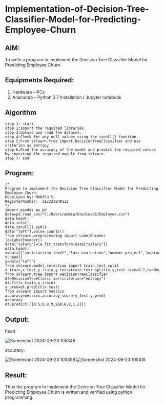 # Implementation-of-Decision-Tree-Classifier-Model-for-Predicting-Employee-Churn
## AIM:
To write a program to implement the Decision Tree Classifier Model for Predicting Employee Churn.
## Equipments Required:
1. Hardware – PCs
2. Anaconda – Python 3.7 Installation / Jupyter notebook
## Algorithm
```
step 1: start  
step 2:import the required libraries.
step 3:Upload and read the dataset.
step 4:Check for any null values using the isnull() function.
step 5:From sklearn.tree import DecisionTreeClassifier and use criterion as entropy.
step 6:Find the accuracy of the model and predict the required values by importing the required module from sklearn. 
step 7: end
```
## Program:
```
/*
Program to implement the Decision Tree Classifier Model for Predicting Employee Churn.
Developed by: MONISH S
RegisterNumber:  212223040115
*/
import pandas as pd
data=pd.read_csv("C:/Users/admin/Downloads/Employee.csv")
data.head()
data.info()
data.isnull().sum()
data["left"].value_counts()
from sklearn.preprocessing import LabelEncoder
le=LabelEncoder()
data["salary"]=le.fit_transform(data["salary"])
data.head()
x=data[["satisfaction_level","last_evaluation","number_project","average_montly_hours","time_spend_company","Work_accident","promotion_last_5years","salary"]]
x.head()
y=data["left"]
from sklearn.model_selection import train_test_split
x_train,x_test,y_train,y_test=train_test_split(x,y,test_size=0.2,random_state=100)
from sklearn.tree import DecisionTreeClassifier
dt=DecisionTreeClassifier(criterion="entropy")
dt.fit(x_train,y_train)
y_pred=dt.predict(x_test)
from sklearn import metrics
accuracy=metrics.accuracy_score(y_test,y_pred)
accuracy
dt.predict([[0.5,0.8,9,260,6,0,1,2]])
```
## Output:
head:

![Screenshot 2024-09-23 105346](https://github.com/user-attachments/assets/f82e006d-6279-4e6a-9572-c6b388bbc208)

accuracy:

![Screenshot 2024-09-23 105358](https://github.com/user-attachments/assets/fea9fea5-6521-4425-90ca-6448121ddb51)
![Screenshot 2024-09-23 105415](https://github.com/user-attachments/assets/371be8a7-904c-4323-95af-2b674565a299)

## Result:
Thus the program to implement the  Decision Tree Classifier Model for Predicting Employee Churn is written and verified using python programming.
